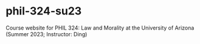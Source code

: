 # phil-324-su23
Course website for PHIL 324: Law and Morality at the University of Arizona (Summer 2023; Instructor: Ding)
